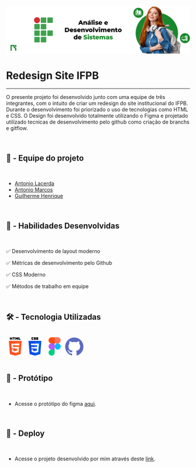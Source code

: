 <img src="./img/capa.jpg">
<h1 class="titulo">Redesign Site IFPB</h1>
<hr>
<p class="texto">O presente projeto foi desenvolvido junto com uma equipe de três integrantes, com o intuito de criar um redesign do site institucional do IFPB. Durante o desenvolvimento foi priorizado o uso de tecnologias como HTML e CSS. O Design foi desenvolvido totalmente utilizando o Figma e projetado utilizado tecnicas de desenvolvimento pelo github como criação de branchs e gitflow.</p>
<br>
<h2 class="subtit">🙏‍ - Equipe do projeto</h2>
<br>
<ul>
    <li><a href="https://github.com/AntLacerda">Antonio Lacerda</a></li>
    <li><a href="https://github.com/AntonioMarcosDev">Antonio Marcos</a></li>
    <li><a href="https://github.com/GuiiAbreu">Guilherme Henrique</a></li>
</ul>
<br>
<h2>👷‍ - Habilidades Desenvolvidas</h2>
<br>
<p>✅ Desenvolvimento de layout moderno</p>
<p>✅ Métricas de desenvolvimento pelo Github</p>
<p>✅ CSS Moderno</p>
<p>✅ Métodos de trabalho em equipe</p>
<br>
<h2>🛠 - Tecnologia Utilizadas</h2>
<br>
<div>
    <img src="./img/html-5.png" alt="" style="width: 50px">
    <img src="./img/css-3.png" alt="" style="width: 50px">
    <img src="./img/figma.png" alt="" style="width: 50px">
    <img src="./img/github.png" alt="" style="width: 50px">
</div>
<br>
<h2>🎨 - Protótipo</h2>
<br>
<ul>
    <li>Acesse o protótipo do figma <a href="https://www.figma.com/file/sbOr5Lil4fsh6yfa5z3Zg7/Projeto-Final---Gerencia-de-Controle?node-id=1%3A2&t=FPHEbSGgJolvqGdc-1">aqui</a>.</li>
</ul>
<br>
<h2>🔗 - Deploy</h2>
<br>
<ul>
    <li>Acesse o projeto desenvolvido por mim através deste <a href="https://antlacerda.github.io/Redesign-Site-IFPB/">link</a>.</li>
</ul>
